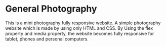 # General Photography
This is a mini photography fully responsive website.
A simple photography website which is made by using only HTML and CSS.
By Using the flex property and media property, the website becomes fully responsive for tablet, phones and personal computers.
